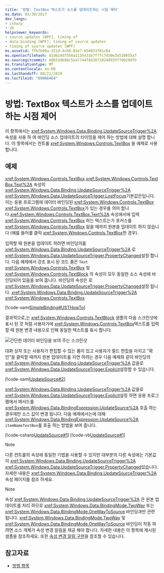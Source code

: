 ```yaml
---
title: '방법: TextBox 텍스트가 소스를 업데이트하는 시점 제어'
ms.date: 03/30/2017
dev_langs:
- csharp
- vb
helpviewer_keywords:
- source updates [WPF], timing of
- data binding [WPF], timing of source updates
- timing of source updates [WPF]
ms.assetid: ffb7b96a-351d-4c68-81e7-054033781c64
ms.openlocfilehash: d1d624d7550a1135431b7fffc7450e3a510855a7
ms.sourcegitcommit: 68653db98c5ea7744fd438710248935f70020dfb
ms.translationtype: MT
ms.contentlocale: ko-KR
ms.lasthandoff: 08/22/2019
ms.locfileid: "69966464"
---
```

# <a name="how-to-control-when-the-textbox-text-updates-the-source"></a>방법: TextBox 텍스트가 소스를 업데이트하는 시점 제어
이 항목에서는 <xref:System.Windows.Data.Binding.UpdateSourceTrigger%2A> 속성을 사용 하 여 바인딩 소스 업데이트의 타이밍을 제어 하는 방법에 대해 설명 합니다. 이 항목에서는 컨트롤 <xref:System.Windows.Controls.TextBox> 을 예제로 사용 합니다.  
  
## <a name="example"></a>예제  
 <xref:System.Windows.Controls.TextBox>.<xref:System.Windows.Controls.TextBox.Text%2A> 속성의 <xref:System.Windows.Data.Binding.UpdateSourceTrigger%2A> <xref:System.Windows.Data.UpdateSourceTrigger.LostFocus>기본값은입니다. 이는 응용 프로그램에 데이터 바인딩된 <xref:System.Windows.Controls.TextBox> <xref:System.Windows.Controls.TextBox>가 있는 경우를 의미 합니다.<xref:System.Windows.Controls.TextBox.Text%2A> 속성에서에 입력 <xref:System.Windows.Controls.TextBox> 하는 텍스트는가 포커스를 <xref:System.Windows.Controls.TextBox> 잃을 때까지 원본을 업데이트 하지 않습니다 (예를 들어를 클릭 <xref:System.Windows.Controls.TextBox>한 경우).  
  
 입력할 때 원본을 업데이트 하려면 바인딩의를 <xref:System.Windows.Data.Binding.UpdateSourceTrigger%2A> 로 <xref:System.Windows.Data.UpdateSourceTrigger.PropertyChanged>설정 합니다. 다음 예제에서 강조 표시 된 코드 줄은 `Text` <xref:System.Windows.Controls.TextBox> 및 <xref:System.Windows.Controls.TextBlock> 의 속성이 모두 동일한 소스 속성에 바인딩되어 있음을 보여 줍니다. 바인딩의 속성은 로<xref:System.Windows.Data.UpdateSourceTrigger.PropertyChanged>설정 됩니다. <xref:System.Windows.Data.Binding.UpdateSourceTrigger%2A> <xref:System.Windows.Controls.TextBox>  
  
 [!code-xaml[SimpleBinding#USTHowTo](~/samples/snippets/visualbasic/VS_Snippets_Wpf/SimpleBinding/VisualBasic/Page1.xaml?highlight=33-39,41-42)]  
  
 결과적으로,는 <xref:System.Windows.Controls.TextBlock> 샘플의 다음 스크린샷에 표시 된 것 처럼 사용자가에 <xref:System.Windows.Controls.TextBox>텍스트를 입력할 때 원본 변경 내용으로 인해 동일한 텍스트를 표시 합니다.  
  
 ![간단한 데이터 바인딩을 보여 주는 스크린샷](./media/how-to-control-when-the-textbox-text-updates-the-source/data-binding-simple-binding-sample.png)  
  
 대화 상자 또는 사용자가 편집할 수 있는 폼이 있고 사용자가 필드 편집을 마치고 "확인"을 클릭할 때까지 원본 업데이트를 지연 하려는 경우 다음 예제와 같이 바인딩의 <xref:System.Windows.Data.Binding.UpdateSourceTrigger%2A> 값을로 <xref:System.Windows.Data.UpdateSourceTrigger.Explicit>설정할 수 있습니다.  
  
 [!code-xaml[UpdateSource#2](~/samples/snippets/csharp/VS_Snippets_Wpf/UpdateSource/CSharp/Window1.xaml#2)]  
  
 <xref:System.Windows.Data.Binding.UpdateSourceTrigger%2A> 값을로 <xref:System.Windows.Data.UpdateSourceTrigger.Explicit>설정 하면 응용 프로그램에서 메서드를 <xref:System.Windows.Data.BindingExpression.UpdateSource%2A> 호출 하는 경우에만 소스 값이 변경 됩니다. 다음 예제에서는에 대해 <xref:System.Windows.Data.BindingExpression.UpdateSource%2A> `itemNameTextBox`를 호출 하는 방법을 보여 줍니다.  
  
 [!code-csharp[UpdateSource#1](~/samples/snippets/csharp/VS_Snippets_Wpf/UpdateSource/CSharp/Window1.xaml.cs#1)]
 [!code-vb[UpdateSource#1](~/samples/snippets/visualbasic/VS_Snippets_Wpf/UpdateSource/VisualBasic/Window1.xaml.vb#1)]  
  
> [!NOTE]
> 다른 컨트롤의 속성에 동일한 기법을 사용할 수 있지만 대부분의 다른 속성에는 기본값이 <xref:System.Windows.Data.Binding.UpdateSourceTrigger%2A> <xref:System.Windows.Data.UpdateSourceTrigger.PropertyChanged>있습니다. 자세한 내용은 <xref:System.Windows.Data.Binding.UpdateSourceTrigger%2A> 속성 페이지를 참조 하세요.  
  
> [!NOTE]
> 속성 <xref:System.Windows.Data.Binding.UpdateSourceTrigger%2A> 은 원본 업데이트를 처리 하므로 <xref:System.Windows.Data.BindingMode.TwoWay> 또는 <xref:System.Windows.Data.BindingMode.OneWayToSource> 바인딩과만 관련 됩니다. <xref:System.Windows.Data.BindingMode.TwoWay> 및<xref:System.Windows.Data.BindingMode.OneWayToSource> 바인딩이 작동 하려면 소스 개체가 속성 변경 알림을 제공 해야 합니다. 자세한 내용은 이 항목에 제시된 샘플을 참조하세요. 또한 [속성 변경 알림 구현](how-to-implement-property-change-notification.md)을 참조할 수 있습니다.  
  
## <a name="see-also"></a>참고자료

- [방법 항목](data-binding-how-to-topics.md)
